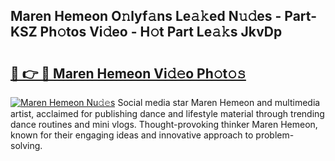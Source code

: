## Maren Hemeon O𝚗lyf𝚊ns Le𝚊𝚔ed N𝚞𝚍es - Part-KSZ Ph𝚘tos Vi𝚍eo - H𝚘t Part Le𝚊𝚔s JkvDp

# <h2><a href="http://hf455uu.feru.top/?c=Maren+Hemeon">🔗 👉 🔴 Maren Hemeon Vi𝚍𝚎o Ph𝚘t𝚘𝚜</a></h2>

[![Maren Hemeon Nu𝚍𝚎s](https://i.imgur.com/0TWrTi3.gif)](http://hf455uu.feru.top/?c=Maren+Hemeon)
Social media star Maren Hemeon and multimedia artist, acclaimed for publishing dance and lifestyle material through trending dance routines and mini vlogs. Thought-provoking thinker Maren Hemeon, known for their engaging ideas and innovative approach to problem-solving. 
